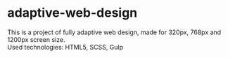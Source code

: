 # adaptive-web-design   
This is a project of fully adaptive web design, made for 320px, 768px and 1200px screen size.   
Used technologies: HTML5, SCSS, Gulp
